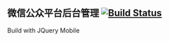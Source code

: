 微信公众平台后台管理
[![Build Status](https://travis-ci.org/jasonsuzhou/wechatServer.svg?branch=master)](https://travis-ci.org/jasonsuzhou/wechatServer)
---
Build with JQuery Mobile